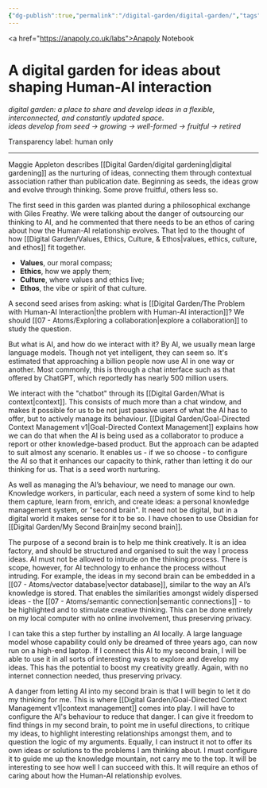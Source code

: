 ```yaml
---
{"dg-publish":true,"permalink":"/digital-garden/digital-garden/","tags":["gardenEntry"],"created":"2025-08-11T21:46:53.866+01:00","updated":"2025-08-24T19:51:36.996+01:00"}
---
```


<a href="https://anapoly.co.uk/labs">Anapoly Notebook</a>
# A digital garden for ideas about shaping Human-AI interaction

*digital garden: a place to share and develop ideas in a flexible, interconnected, and constantly updated space.*  
*ideas develop from seed → growing → well-formed → fruitful → retired*

Transparency label: human only

---

Maggie Appleton describes [[Digital Garden/digital gardening\|digital gardening]] as the nurturing of ideas, connecting them through contextual association rather than publication date. Beginning as seeds, the ideas grow and evolve through thinking. Some prove fruitful, others less so. 

The first seed in this garden was planted during a philosophical exchange with Giles Freathy. We were talking about the danger of outsourcing our thinking to AI, and he commented that there needs to be an ethos of caring about how the Human-AI relationship evolves. That led to the thought of how [[Digital Garden/Values, Ethics, Culture, & Ethos\|values, ethics, culture, and ethos]] fit together.

- **Values**, our moral compass;
- **Ethics**, how we apply them;
- **Culture**, where values and ethics live;
- **Ethos**, the vibe or spirit of that culture.

A second seed arises from asking: what is [[Digital Garden/The Problem with Human-AI Interaction\|the problem with Human-AI interaction]]? We should [[07 - Atoms/Exploring a collaboration\|explore a collaboration]] to study the question.

But what is AI, and how do we interact with it? By AI, we usually mean large language models. Though not yet intelligent, they can seem so. It's estimated that approaching a billion people now use AI in one way or another. Most commonly, this is through a chat interface such as that offered by ChatGPT, which reportedly has nearly 500 million users. 

We interact with the "chatbot" through its [[Digital Garden/What is context\|context]]. This consists of much more than a chat window, and makes it possible for us to be not just passive users of what the AI has to offer, but to actively manage its behaviour. [[Digital Garden/Goal-Directed Context Management v1\|Goal-Directed Context Management]] explains how we can do that when the AI is being used as a collaborator to produce a report or other knowledge-based product. But the approach can be adapted to suit almost any scenario. It enables us - if we so choose - to configure the AI so that it enhances our capacity to think, rather than letting it do our thinking for us. That is a seed worth nurturing. 

As well as managing the AI’s behaviour, we need to manage our own. Knowledge workers, in particular, each need a system of some kind to help them capture, learn from, enrich, and create ideas: a personal knowledge management system, or "second brain". It need not be digital, but in a digital world it makes sense for it to be so. I have chosen to use Obsidian for [[Digital Garden/My Second Brain\|my second brain]]. 

The purpose of a second brain is to help me think creatively. It is an idea factory, and should be structured and organised to suit the way I process ideas. AI must not be allowed to intrude on the thinking process. There is scope, however, for AI technology to enhance the process without intruding. For example, the ideas in my second brain can be embedded in a [[07 - Atoms/vector database\|vector database]], similar to the way an AI’s knowledge is stored. That enables the similarities amongst widely dispersed ideas - the [[07 - Atoms/semantic connection\|semantic connections]] - to be highlighted and to stimulate creative thinking. This can be done entirely on my local computer with no online involvement, thus preserving privacy. 

I can take this a step further by installing an AI locally. A large language model whose capability could only be dreamed of three years ago, can now run on a high-end laptop. If I connect this AI to my second brain, I will be able to use it in all sorts of interesting ways to explore and develop my ideas. This has the potential to boost my creativity greatly. Again, with no internet connection needed, thus preserving privacy. 

A danger from letting AI into my second brain is that I will begin to let it do my thinking for me. This is where [[Digital Garden/Goal-Directed Context Management v1\|context management]] comes into play. I will have to configure the AI's behaviour to reduce that danger. I can give it freedom to find things in my second brain, to point me in useful directions, to critique my ideas, to highlight interesting relationships amongst them, and to question the logic of my arguments. Equally, I can instruct it not to offer its own ideas or solutions to the problems I am thinking about. I must configure it to guide me up the knowledge mountain, not carry me to the top. It will be interesting to see how well I can succeed with this. It will require an ethos of caring about how the Human-AI relationship evolves. 